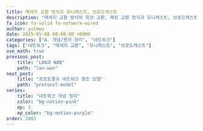 ```yaml
---
title: 메세지 교환 방식과 유니캐스트, 브로드캐스트
description: "메세지 교환 방식의 회선 교환, 패킷 교환 방식과 유니캐스트, 브로드캐스트에 대해 알아보자."
fa_icon: fa-solid fa-network-wired
author: yulmwu
date: 2025-05-08 00:00:00 +0900
categories: ["A. 개념/용어 정리", "네트워크"]
tags: ["네트워크", "메세지 교환", "유니캐스트", "브로드캐스트"]
use_math: true
previous_post: 
    title: "LAN과 WAN"
    path: "lan-wan"
next_post: 
    title: "프로토콜과 네트워크 참조 모델"
    path: "protocol-model"
series: 
    title: "네트워크 개념 정리"
    color: "bg-notion-pink"
    ep: 3
    ep_color: "bg-notion-purple"
order: 2003
---
```

